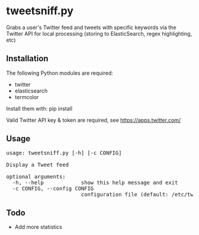 tweetsniff.py
=============
Grabs a user's Twitter feed and tweets with specific keywords via the Twitter API for local processing
(storing to ElasticSearch, regex highlighting, etc)

Installation
------------
The following Python modules are required:
- twitter
- elasticsearch
- termcolor

Install them with: pip install <module>

Valid Twitter API key & token are required, see https://apps.twitter.com/

Usage
-----
<pre>
usage: tweetsniff.py [-h] [-c CONFIG]

Display a Tweet feed

optional arguments:
  -h, --help            show this help message and exit
  -c CONFIG, --config CONFIG
                        configuration file (default: /etc/tweetsniff.conf)
</pre>

Todo
----
- Add more statistics
